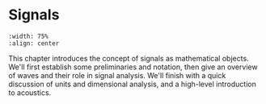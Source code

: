 # Signals

```{image} ../images/chapter01.svg
:width: 75%
:align: center
```

This chapter introduces the concept of signals as mathematical objects.
We'll first establish some preliminaries and notation, then give an overview of waves and their role in signal analysis.
We'll finish with a quick discussion of units and dimensional analysis, and a high-level introduction to acoustics.
